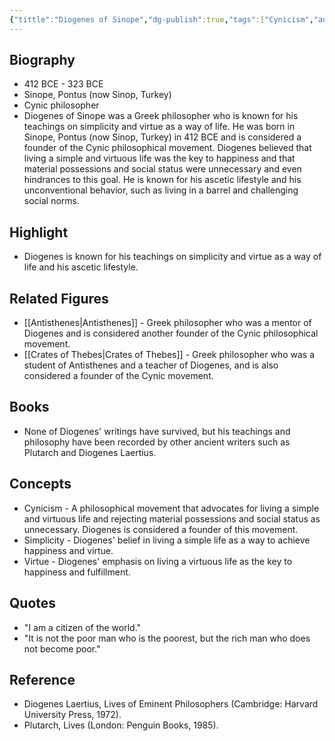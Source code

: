 ```yaml
---
{"tittle":"Diogenes of Sinope","dg-publish":true,"tags":["Cynicism","ancient-era","Greek","philosophers-of-religion","figures"],"born-date":-412,"keywords":"Diogenes of Sinope, philosopher, Cynicism, simplicity, virtue","aliases":"Greek philosopher known for his teachings on simplicity and virtue as a way of life","permalink":"/philosophers/ancient-era/diogenes-of-sinope/","dgPassFrontmatter":true}
---
```


## Biography

-   412 BCE - 323 BCE
-   Sinope, Pontus (now Sinop, Turkey)
-   Cynic philosopher
-   Diogenes of Sinope was a Greek philosopher who is known for his teachings on simplicity and virtue as a way of life. He was born in Sinope, Pontus (now Sinop, Turkey) in 412 BCE and is considered a founder of the Cynic philosophical movement. Diogenes believed that living a simple and virtuous life was the key to happiness and that material possessions and social status were unnecessary and even hindrances to this goal. He is known for his ascetic lifestyle and his unconventional behavior, such as living in a barrel and challenging social norms.

## Highlight

-   Diogenes is known for his teachings on simplicity and virtue as a way of life and his ascetic lifestyle.

## Related Figures

-   [[Antisthenes\|Antisthenes]] - Greek philosopher who was a mentor of Diogenes and is considered another founder of the Cynic philosophical movement.
-   [[Crates of Thebes\|Crates of Thebes]] - Greek philosopher who was a student of Antisthenes and a teacher of Diogenes, and is also considered a founder of the Cynic movement.

## Books

-   None of Diogenes' writings have survived, but his teachings and philosophy have been recorded by other ancient writers such as Plutarch and Diogenes Laertius.

## Concepts

-   Cynicism - A philosophical movement that advocates for living a simple and virtuous life and rejecting material possessions and social status as unnecessary. Diogenes is considered a founder of this movement.
-   Simplicity - Diogenes' belief in living a simple life as a way to achieve happiness and virtue.
-   Virtue - Diogenes' emphasis on living a virtuous life as the key to happiness and fulfillment.

## Quotes

-   "I am a citizen of the world."
-   "It is not the poor man who is the poorest, but the rich man who does not become poor."

## Reference

-   Diogenes Laertius, Lives of Eminent Philosophers (Cambridge: Harvard University Press, 1972).
-   Plutarch, Lives (London: Penguin Books, 1985).